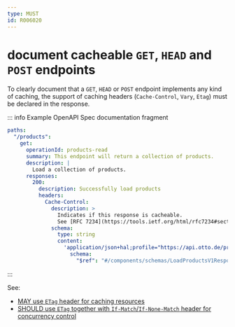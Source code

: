 ```yaml
---
type: MUST
id: R006020
---
```


# document cacheable `GET`, `HEAD` and `POST` endpoints

To clearly document that a `GET`, `HEAD` or `POST` endpoint implements any kind of caching, the support of caching headers (`Cache-Control`, `Vary`, `Etag`) must be declared in the response.

::: info Example OpenAPI Spec documentation fragment

```yaml
paths:
  "/products":
    get:
      operationId: products-read
      summary: This endpoint will return a collection of products.
      description: |
        Load a collection of products.
      responses:
        200:
          description: Successfully load products
          headers:
            Cache-Control:
              description: >
                Indicates if this response is cacheable.
                See [RFC 7234](https://tools.ietf.org/html/rfc7234#section-5.2.2) for possible values.
              schema:
                type: string
                content:
                  'application/json+hal;profile="https://api.otto.de/products/profiles/products+v1"':
                    schema:
                      "$ref": "#/components/schemas/LoadProductsV1Response"
```

:::

See:

- [MAY use `ETag` header for caching resources](@guidelines/R000010)
- [SHOULD use `ETag` together with `If-Match`/`If-None-Match` header for concurrency control](@guidelines/R000060)
